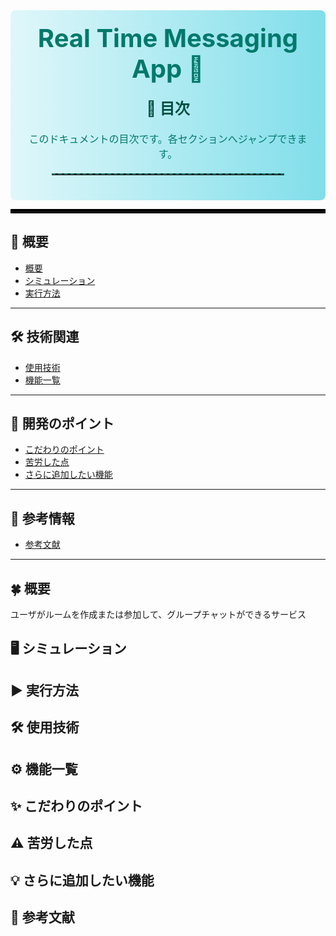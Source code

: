 <div style="background: linear-gradient(to right, #e0f7fa, #80deea); padding: 20px; border-radius: 8px; text-align: center;">
  <h1 style="font-size: 40px; color: #00796B; margin: 0;">Real Time Messaging App 💬</h1>
  <h2 style="font-size: 24px; color: #004D40; margin-top: 20px;">📌 目次</h2>
  <p style="font-size: 16px; color: #00796B;">このドキュメントの目次です。各セクションへジャンプできます。</p>
  <hr style="border: none; border-top: 2px dashed #00796B; width: 80%; margin: 20px auto;">
</div>


<hr style="border: 3px solid black;">

## **📎 概要**
- [概要](#概要)
- [シミュレーション](#シミュレーション)
- [実行方法](#実行方法)

---

## **🛠 技術関連**
- [使用技術](#使用技術)
- [機能一覧](#機能一覧)

---

## **🚀 開発のポイント**
- [こだわりのポイント](#こだわりのポイント)
- [苦労した点](#苦労した点)
- [さらに追加したい機能](#さらに追加したい機能)

---

## **📄 参考情報**
- [参考文献](#参考文献)

---
  
## 🍀 概要
ユーザがルームを作成または参加して、グループチャットができるサービス

## 🖥 シミュレーション

## ▶️ 実行方法

## 🛠 使用技術

## ⚙ 機能一覧

## ✨ こだわりのポイント

## ⚠️ 苦労した点

## 💡 さらに追加したい機能

## 📄 参考文献
